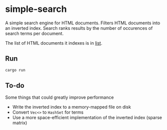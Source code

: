 # simple-search

A simple search engine for HTML documents.
Filters HTML documents into an inverted index.
Search ranks results by the number of occurences
of search terms per document.

The list of HTML documents it indexes
is in [list][].

## Run

```bash
cargo run
```

## To-do

Some things that could greatly improve performance

- Write the inverted index to a memory-mapped file on disk
- Convert `Vec<>` to `HashSet` for terms
- Use a more space-efficient implementation of the
  inverted index (sparse matrix)

[list]: ./list

